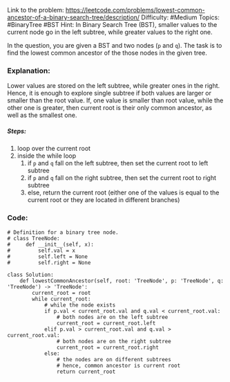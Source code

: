 Link to the problem: https://leetcode.com/problems/lowest-common-ancestor-of-a-binary-search-tree/description/
Difficulty: #Medium
Topics: #BinaryTree #BST
Hint: In Binary Search Tree (BST), smaller values to the current node go in the left subtree, while greater values to the right one.

In the question, you are given a BST and two nodes (`p` and `q`). The task is to find the lowest common ancestor of the those nodes in the given tree.

### Explanation:
Lower values are stored on the left subtree, while greater ones in the right. Hence, it is enough to explore single subtree if both values are larger or smaller than the root value. If, one value is smaller than root value, while the other one is greater, then current root is their only common ancestor, as well as the smallest one.

##### Steps:
1. loop over the current root
2. inside the while loop
	1. if `p` and `q` fall on the left subtree, then set the current root to left subtree
	2. if `p` and `q` fall on the right subtree, then set the current root to right subtree
	3. else, return the current root (either one of the values is equal to the current root or they are located in different branches)

### Code:
```
# Definition for a binary tree node.
# class TreeNode:
#     def __init__(self, x):
#         self.val = x
#         self.left = None
#         self.right = None

class Solution:
    def lowestCommonAncestor(self, root: 'TreeNode', p: 'TreeNode', q: 'TreeNode') -> 'TreeNode':
        current_root = root
        while current_root:
            # while the node exists
            if p.val < current_root.val and q.val < current_root.val:
                # both nodes are on the left subtree
                current_root = current_root.left
            elif p.val > current_root.val and q.val > current_root.val:
                # both nodes are on the right subtree
                current_root = current_root.right
            else:
                # the nodes are on different subtrees
                # hence, common ancestor is current root
                return current_root
```